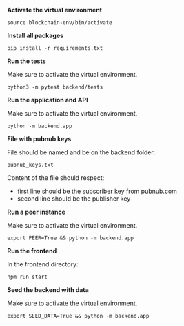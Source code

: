 **Activate the virtual environment**
```
source blockchain-env/bin/activate
```

**Install all packages**
```
pip install -r requirements.txt
```

**Run the tests**

Make sure to activate the virtual environment.
```
python3 -m pytest backend/tests
```

**Run the application and API**

Make sure to activate the virtual environment.
```
python -m backend.app
```

**File with pubnub keys**

File should be named and be on the backend folder:
```
pubnub_keys.txt
```
Content of the file should respect:
- first line should be the subscriber key from pubnub.com
- second line should be the publisher key

**Run a peer instance**

Make sure to activate the virtual environment.

```
export PEER=True && python -m backend.app
```

**Run the frontend**

In the frontend directory:
```
npm run start
```

**Seed the backend with data**

Make sure to activate the virtual environment.
```
export SEED_DATA=True && python -m backend.app
```